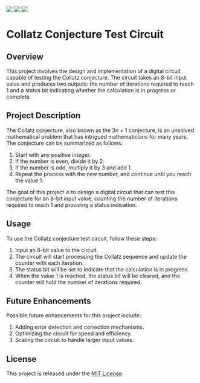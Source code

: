 ![](../../workflows/gds/badge.svg) ![](../../workflows/docs/badge.svg) ![](../../workflows/wokwi_test/badge.svg)



<h1>Collatz Conjecture Test Circuit</h1>

<h2>Overview</h2>

<p>This project involves the design and implementation of a digital circuit capable of testing the Collatz conjecture. The circuit takes an 8-bit input value and produces two outputs: the number of iterations required to reach 1 and a status bit indicating whether the calculation is in progress or complete.</p>

<h2>Project Description</h2>

<p>The Collatz conjecture, also known as the 3n + 1 conjecture, is an unsolved mathematical problem that has intrigued mathematicians for many years. The conjecture can be summarized as follows:</p>

<ol>
    <li>Start with any positive integer.</li>
    <li>If the number is even, divide it by 2.</li>
    <li>If the number is odd, multiply it by 3 and add 1.</li>
    <li>Repeat the process with the new number, and continue until you reach the value 1.</li>
</ol>

<p>The goal of this project is to design a digital circuit that can test this conjecture for an 8-bit input value, counting the number of iterations required to reach 1 and providing a status indication.</p>

<h2>Usage</h2>

<p>To use the Collatz conjecture test circuit, follow these steps:</p>

<ol>
    <li>Input an 8-bit value to the circuit.</li>
    <li>The circuit will start processing the Collatz sequence and update the counter with each iteration.</li>
    <li>The status bit will be set to indicate that the calculation is in progress.</li>
    <li>When the value 1 is reached, the status bit will be cleared, and the counter will hold the number of iterations required.</li>
</ol>

<h2>Future Enhancements</h2>

<p>Possible future enhancements for this project include:</p>

<ol>
    <li>Adding error detection and correction mechanisms.</li>
    <li>Optimizing the circuit for speed and efficiency.</li>
    <li>Scaling the circuit to handle larger input values.</li>
</ol>

<h2>License</h2>

<p>This project is released under the <a href="LICENSE">MIT License</a>.</p>


